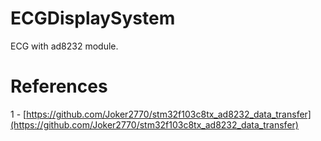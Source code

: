 # ECGDisplaySystem
ECG with ad8232 module.

# References
1 - [https://github.com/Joker2770/stm32f103c8tx_ad8232_data_transfer](https://github.com/Joker2770/stm32f103c8tx_ad8232_data_transfer)
